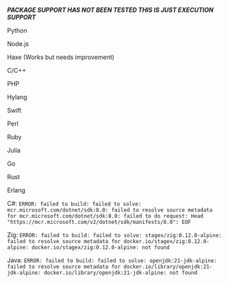 ***PACKAGE SUPPORT HAS NOT BEEN TESTED THIS IS JUST EXECUTION SUPPORT***

Python

Node.js

Haxe (Works but needs improvement)

C/C++

PHP

Hylang

Swift

Perl

Ruby

Julia

Go

Rust

Erlang

C#: `ERROR: failed to build: failed to solve: mcr.microsoft.com/dotnet/sdk:8.0: failed to resolve source metadata for mcr.microsoft.com/dotnet/sdk:8.0: failed to do request: Head "https://mcr.microsoft.com/v2/dotnet/sdk/manifests/8.0": EOF`

Zig: `ERROR: failed to build: failed to solve: stagex/zig:0.12.0-alpine: failed to resolve source metadata for docker.io/stagex/zig:0.12.0-alpine: docker.io/stagex/zig:0.12.0-alpine: not found`

Java: `ERROR: failed to build: failed to solve: openjdk:21-jdk-alpine: failed to resolve source metadata for docker.io/library/openjdk:21-jdk-alpine: docker.io/library/openjdk:21-jdk-alpine: not found`
